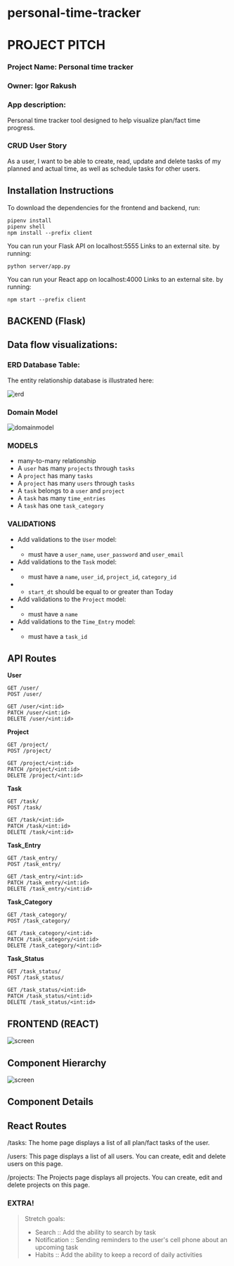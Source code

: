# personal-time-tracker

# PROJECT PITCH
### Project Name: Personal time tracker
### Owner: Igor Rakush

### App description:
Personal time tracker tool designed to help visualize plan/fact time progress.

### CRUD User Story
As a user, I want to be able to create, read, update and delete tasks of my planned and actual time, as well as schedule tasks for other users.



## Installation Instructions 
To download the dependencies for the frontend and backend, run:
```
pipenv install
pipenv shell
npm install --prefix client
```
You can run your Flask API on localhost:5555 Links to an external site. by running:
```
python server/app.py
```
You can run your React app on localhost:4000 Links to an external site. by running:
```
npm start --prefix client
```

## BACKEND (Flask)

## Data flow visualizations: 
### ERD Database Table:

The entity relationship database is illustrated here:

![erd](./erd.png)

### Domain Model

![domainmodel](./domain_model.png)

### MODELS
* many-to-many relationship
* A `user` has many `projects` through `tasks`
* A `project` has many `tasks`
* A `project` has many `users` through `tasks`
* A `task` belongs to a `user` and `project`
* A `task` has many `time_entries`
* A `task` has one `task_category`


### VALIDATIONS 
* Add validations to the `User` model:
* - must have a `user_name`, `user_password` and `user_email`
* Add validations to the `Task` model:
* - must have a `name`, `user_id`, `project_id`, `category_id`
* - `start_dt` should be equal to or greater than Today
* Add validations to the `Project` model:
* - must have a `name`
* Add validations to the `Time_Entry` model:
* - must have a `task_id`

## API Routes

**User**
```
GET /user/
POST /user/
```

```
GET /user/<int:id>
PATCH /user/<int:id>
DELETE /user/<int:id>
```

**Project**
```
GET /project/
POST /project/
```

```
GET /project/<int:id>
PATCH /project/<int:id>
DELETE /project/<int:id>
```

**Task**
```
GET /task/
POST /task/
```

```
GET /task/<int:id>
PATCH /task/<int:id>
DELETE /task/<int:id>
```

**Task_Entry**
```
GET /task_entry/
POST /task_entry/
```

```
GET /task_entry/<int:id>
PATCH /task_entry/<int:id>
DELETE /task_entry/<int:id>
```

**Task_Category**
```
GET /task_category/
POST /task_category/
```

```
GET /task_category/<int:id>
PATCH /task_category/<int:id>
DELETE /task_category/<int:id>
```

**Task_Status**
```
GET /task_status/
POST /task_status/
```

```
GET /task_status/<int:id>
PATCH /task_status/<int:id>
DELETE /task_status/<int:id>
```


## FRONTEND (REACT)

![screen](./react_home_page.png)

## Component Hierarchy
![screen](./react_components.png)

## Component Details

## React Routes
/tasks: The home page displays a list of all plan/fact tasks of the user.

/users: This page displays a list of all users. You can create, edit and delete users on this page.

/projects: The Projects page displays all projects. You can create, edit and delete projects on this page.

### EXTRA!
> Stretch goals:
> - Search :: Add the ability to search by task
> - Notification :: Sending reminders to the user's cell phone about an upcoming task
> - Habits :: Add the ability to keep a record of daily activities
> >
